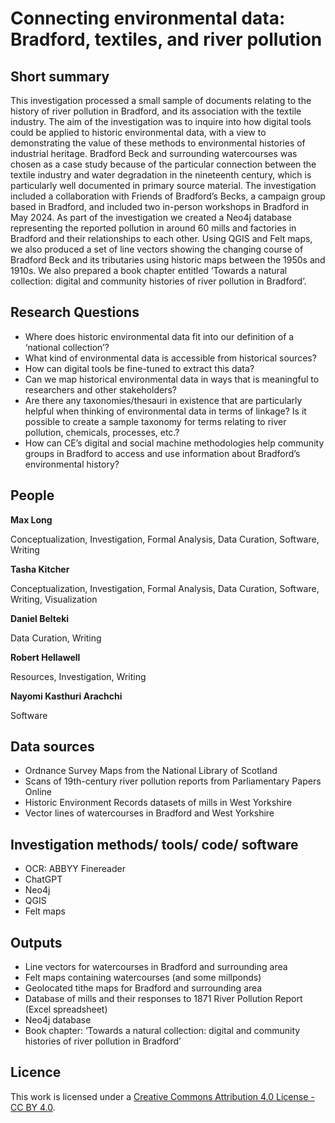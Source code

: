 # Connecting environmental data: Bradford, textiles, and river pollution

## Short summary
This investigation processed a small sample of documents relating to the history of river pollution in Bradford, and its association with the textile industry. The aim of the investigation was to inquire into how digital tools could be applied to historic environmental data, with a view to demonstrating the value of these methods to environmental histories of industrial heritage. Bradford Beck and surrounding watercourses was chosen as a case study because of the particular connection between the textile industry and water degradation in the nineteenth century, which is particularly well documented in primary source material. The investigation included a collaboration with Friends of Bradford’s Becks, a campaign group based in Bradford, and included two in-person workshops in Bradford in May 2024. As part of the investigation we created a Neo4j database representing the reported pollution in around 60 mills and factories in Bradford and their relationships to each other. Using QGIS and Felt maps, we also produced a set of line vectors showing the changing course of Bradford Beck and its tributaries using historic maps between the 1950s and 1910s. We also prepared a book chapter entitled ‘Towards a natural collection: digital and community histories of river pollution in Bradford’. 


## Research Questions 

- Where does historic environmental data fit into our definition of a ‘national collection’?
- What kind of environmental data is accessible from historical sources?
- How can digital tools be fine-tuned to extract this data?
- Can we map historical environmental data in ways that is meaningful to researchers and other stakeholders?
- Are there any taxonomies/thesauri in existence that are particularly helpful when thinking of environmental data in terms of linkage? Is it possible to create a sample taxonomy for terms relating to river pollution, chemicals, processes, etc.?
- How can CE’s digital and social machine methodologies help community groups in Bradford to access and use information about Bradford’s environmental history?



## People 

**Max Long**  

Conceptualization, Investigation, Formal Analysis, Data Curation, Software, Writing


**Tasha Kitcher** 

Conceptualization, Investigation, Formal Analysis, Data Curation, Software, Writing, Visualization


**Daniel Belteki** 

Data Curation, Writing


**Robert Hellawell**

Resources, Investigation, Writing

**Nayomi Kasthuri Arachchi** 

Software



## Data sources 

- Ordnance Survey Maps from the National Library of Scotland
- Scans of 19th-century river pollution reports from Parliamentary Papers Online
- Historic Environment Records datasets of mills in West Yorkshire
- Vector lines of watercourses in Bradford and West Yorkshire

## Investigation methods/ tools/ code/ software 

- OCR: ABBYY Finereader
- ChatGPT
- Neo4j
- QGIS
- Felt maps


## Outputs  

- Line vectors for watercourses in Bradford and surrounding area
- Felt maps containing watercourses (and some millponds)
- Geolocated tithe maps for Bradford and surrounding area
- Database of mills and their responses to 1871 River Pollution Report (Excel spreadsheet)
- Neo4j database
- Book chapter: ‘Towards a natural collection: digital and community histories of river pollution in Bradford’



## Licence 
This work is licensed under a [Creative Commons Attribution 4.0 License - CC BY 4.0](https://creativecommons.org/licenses/by/4.0/).
